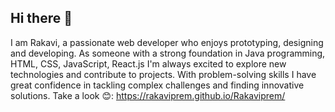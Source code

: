 ## Hi there 👋
I am Rakavi, a passionate web developer who enjoys prototyping, designing and developing.
As someone with a strong foundation in Java programming, HTML, CSS, JavaScript, React.js I'm always excited to explore new technologies and contribute to projects. With problem-solving skills I have great confidence in tackling complex challenges and finding innovative solutions. 
Take a look 😊: https://rakaviprem.github.io/Rakaviprem/
<!--
**rakaviprem/Rakaviprem** is a ✨ _special_ ✨ repository because its `README.md` (this file) appears on your GitHub profile.

Here are some ideas to get you started:

- 🔭 I’m currently working on ...
- 🌱 I’m currently learning ...
- 👯 I’m looking to collaborate on ...
- 🤔 I’m looking for help with ...
- 💬 Ask me about ...
- 📫 How to reach me: ...
- 😄 Pronouns: ...
- ⚡ Fun fact: ...
-->
